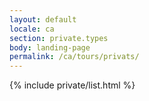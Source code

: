 ```yaml
---
layout: default
locale: ca
section: private.types
body: landing-page
permalink: /ca/tours/privats/
---
```


{% include private/list.html %}
